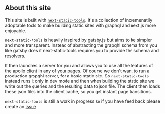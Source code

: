 ## About this site 

This site is built with [`next-static-tools`](https://github.com/hobochild/next-static-tools). It's a collection of incremenatlly adoptable tools to make building static sites with graphql and next.js more enjoyable.

`next-static-tools` is heavily inspired by gatsby.js but aims to be simpler and more transparent. Instead of abstracting the grapqhl schema from you like gatsby does it next-static-tools requires you to provide the schema and resolvers.

It then launches a server for you and allows you to use all the features of the apollo client in any of your pages. Of course we don't want to run a production grapqhl server, for a basic static site. So `next-static-tools` instead runs it only in dev mode and then when building the static site we write out the queries and the resulting data to json file. The client then loads these json files into the client cache, so you get instant page transitions.  

`next-static-tools` is still a work in progress so if you have feed back please create an [issue](https://github.com/hobochild/next-static-tools/issues)


